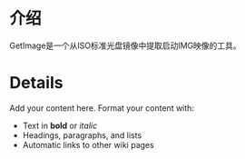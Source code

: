 # 介绍 #

GetImage是一个从ISO标准光盘镜像中提取启动IMG映像的工具。

# Details #

Add your content here.  Format your content with:
  * Text in **bold** or _italic_
  * Headings, paragraphs, and lists
  * Automatic links to other wiki pages